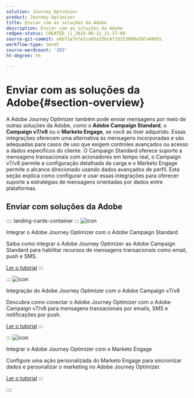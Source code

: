 ```yaml
---
solution: Journey Optimizer
product: Journey Optimizer
title: Enviar com as soluções da Adobe
description: Enviar com as soluções da Adobe
redpen-status: CREATED_||_2025-08-11_21-17-09
source-git-commit: e8b71a7efe1ca05a33bc6f33253900a58fa6665c
workflow-type: tm+mt
source-wordcount: '203'
ht-degree: 5%

---
```



# Enviar com as soluções da Adobe{#section-overview}

A Adobe Journey Optimizer também pode enviar mensagens por meio de outras soluções da Adobe, como o **Adobe Campaign Standard**, o **Campaign v7/v8** ou o **Marketo Engage**, se você as tiver adquirido. Essas integrações oferecem uma alternativa às mensagens incorporadas e são adequadas para casos de uso que exigem controles avançados ou acesso a dados específicos do cliente. O Campaign Standard oferece suporte a mensagens transacionais com acionadores em tempo real, o Campaign v7/v8 permite a configuração detalhada da carga e o Marketo Engage permite o alcance direcionado usando dados avançados de perfil. Esta seção explica como configurar e usar essas integrações para oferecer suporte a estratégias de mensagens orientadas por dados entre plataformas.

## Enviar com soluções da Adobe

:::: landing-cards-container
:::
![icon](https://cdn.experienceleague.adobe.com/icons/puzzle-piece.svg?lang=pt-BR)

Integrar o Adobe Journey Optimizer com o Adobe Campaign Standard

Saiba como integrar o Adobe Journey Optimizer ao Adobe Campaign Standard para habilitar recursos de mensagens transacionais como email, push e SMS.

[Ler o tutorial](../using/action/acs-action.md)
:::

:::
![icon](https://cdn.experienceleague.adobe.com/icons/puzzle-piece.svg?lang=pt-BR)

Integração do Adobe Journey Optimizer com o Adobe Campaign v7/v8

Descubra como conectar o Adobe Journey Optimizer com o Adobe Campaign v7/v8 para mensagens transacionais por emails, SMS e notificações por push.

[Ler o tutorial](../using/action/acc-action.md)
:::

:::
![icon](https://cdn.experienceleague.adobe.com/icons/puzzle-piece.svg?lang=pt-BR)

Integrar o Adobe Journey Optimizer com o Marketo Engage

Configure uma ação personalizada do Marketo Engage para sincronizar dados e personalizar o marketing no Adobe Journey Optimizer.

[Ler o tutorial](../using/action/marketo-engage.md)
:::

::::
